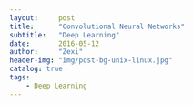 ```yaml
---
layout:     post
title:      "Convolutional Neural Networks"
subtitle:   "Deep Learning"
date:       2016-05-12
author:     "Zexi"
header-img: "img/post-bg-unix-linux.jpg"
catalog: true
tags:
    - Deep Learning
---
```

